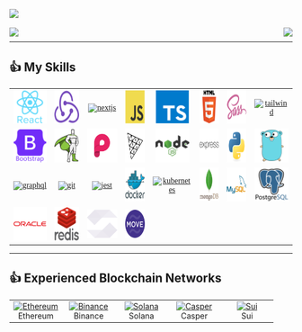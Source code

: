 <a align="center" href="https://github.com/monakari"><img src="https://readme-typing-svg.herokuapp.com/?lines=Welcome%20to%20My%20Github!;Full-Stack%20Developer;&font=Pacifico&center=true&size=40&width=800&height=80"></a>

<!-- ![Top Langs](https://github-readme-stats.vercel.app/api?username=moanakri&theme=merko&layout=compact&hide_border=true&show_icons=true)
![Top Langs](https://github-readme-stats.vercel.app/api/top-langs/?username=monakari&hide=prs&theme=merko&layout=compact&hide_border=true&show_icons=true) -->

<img align="left" src="https://visitor-badge.laobi.icu/badge?page_id=monakari.monakari" />
<img align="right" src="https://img.shields.io/github/followers/moonakari?label=Follow&style=social" />
<h1 align="center"></h1>

---

## **👍 My Skills**

<table style="font-family:sansserif">
<tr>
  <!-- #MARK: Row 1 -->
  <td align="center" width="80">
  <a href="https://reactjs.org/" target="_blank" rel="noreferrer">
    <img src="https://raw.githubusercontent.com/devicons/devicon/master/icons/react/react-original-wordmark.svg" alt="react" width="60" height="60"/>
  </a>
  </td>
  <td align="center" width="80">
  <a href="https://redux.js.org" target="_blank" rel="noreferrer">
    <img src="https://raw.githubusercontent.com/devicons/devicon/master/icons/redux/redux-original.svg" alt="redux" width="60" height="60"/>
  </a>
  </td>
  <td align="center" width="80">
  <a href="https://nextjs.org/" target="_blank" rel="noreferrer">
    <img src="https://cdn.worldvectorlogo.com/logos/nextjs-2.svg" alt="nextjs" width="60" height="60"/>
  </a>
  </td>
  <td align="center" width="80">
  <a href="https://developer.mozilla.org/en-US/docs/Web/JavaScript" target="_blank" rel="noreferrer">
    <img src="https://raw.githubusercontent.com/devicons/devicon/master/icons/javascript/javascript-original.svg" alt="javascript" width="60" height="60"/>
  </a>
  </td>
  <td align="center" width="80">
  <a href="https://www.typescriptlang.org/" target="_blank" rel="noreferrer">
    <img src="https://raw.githubusercontent.com/devicons/devicon/master/icons/typescript/typescript-original.svg" alt="typescript" width="60" height="60"/>
  </a>
  </td>
  <td align="center" width="80">
  <a href="https://www.w3.org/html/" target="_blank" rel="noreferrer">
    <img src="https://raw.githubusercontent.com/devicons/devicon/master/icons/html5/html5-original-wordmark.svg" alt="html5" width="60" height="60"/>
  </a>
  </td>
  <td align="center" width="80">
  <a href="https://sass-lang.com" target="_blank" rel="noreferrer">
    <img src="https://raw.githubusercontent.com/devicons/devicon/master/icons/sass/sass-original.svg" alt="sass" width="60" height="60"/>
  </a>
  </td>
  <td align="center" width="80">
  <a href="https://tailwindcss.com/" target="_blank" rel="noreferrer">
    <img src="https://www.vectorlogo.zone/logos/tailwindcss/tailwindcss-icon.svg" alt="tailwind" width="60" height="60"/>
  </a>
  </td>
  </tr>

  <!-- #MARK: Row 2 -->
  <tr>
  <td align="center" width="80">
  <a href="https://getbootstrap.com" target="_blank" rel="noreferrer">
    <img src="https://raw.githubusercontent.com/devicons/devicon/master/icons/bootstrap/bootstrap-plain-wordmark.svg" alt="bootstrap" width="60" height="60"/>
  </a>
  </td>
  <td align="center" width="80">
  <a href="https://gsap.com/" target="_blank" rel="noreferrer">
    <img src="./images/gsap.svg" alt="gsap" width="60" height="60"/>
  </a>
  </td>
  <td align="center" width="80">
  <a href="https://pixijs.com/" target="_blank" rel="noreferrer">
    <img src="./images/pixijs.svg" alt="pixi.js" width="60" height="60"/>
  </a>
  </td>
  <td align="center" width="80">
  <a href="https://threejs.org/" target="_blank" rel="noreferrer">
    <img src="./images/threejs.svg" alt="three.js" width="60" height="60"/>
  </a>
  </td>
  <td align="center" width="80">
  <a href="https://nodejs.org" target="_blank" rel="noreferrer">
    <img src="https://raw.githubusercontent.com/devicons/devicon/master/icons/nodejs/nodejs-original-wordmark.svg" alt="nodejs" width="60" height="60"/>
  </a>
  </td>
  <td align="center" width="80">
  <a href="https://expressjs.com" target="_blank" rel="noreferrer">
    <img src="https://raw.githubusercontent.com/devicons/devicon/master/icons/express/express-original-wordmark.svg" alt="express" width="60" height="60"/>
  </a>
  </td>
  <td align="center" width="80">
  <a href="https://www.python.org" target="_blank" rel="noreferrer">
    <img src="https://raw.githubusercontent.com/devicons/devicon/master/icons/python/python-original.svg" alt="python" width="60" height="60"/>
  </a>
  </td>
  <td align="center" width="80">
  <a href="https://golang.org" target="_blank" rel="noreferrer">
    <img src="https://raw.githubusercontent.com/devicons/devicon/master/icons/go/go-original.svg" alt="go" width="60" height="60"/>
  </a>
  </td>
  </tr>

  <!-- #MARK: Row 3 -->
  <tr>
  <td align="center" width="80">
  <a href="https://graphql.org" target="_blank" rel="noreferrer">
    <img src="https://www.vectorlogo.zone/logos/graphql/graphql-icon.svg" alt="graphql" width="60" height="60"/>
  </a>
  </td>
  <td align="center" width="80">
  <a href="https://git-scm.com/" target="_blank" rel="noreferrer">
    <img src="https://www.vectorlogo.zone/logos/git-scm/git-scm-icon.svg" alt="git" width="60" height="60"/>
  </a>
  </td>
  <td align="center" width="80">
  <a href="https://jestjs.io" target="_blank" rel="noreferrer">
    <img src="https://www.vectorlogo.zone/logos/jestjsio/jestjsio-icon.svg" alt="jest" width="60" height="60"/>
  </a>
  </td>
  <td align="center" width="80">
  <a href="https://www.docker.com/" target="_blank" rel="noreferrer">
    <img src="https://raw.githubusercontent.com/devicons/devicon/master/icons/docker/docker-original-wordmark.svg" alt="docker" width="60" height="60"/>
  </a>
  </td>
  <td align="center" width="80">
  <a href="https://kubernetes.io" target="_blank" rel="noreferrer">
    <img src="https://www.vectorlogo.zone/logos/kubernetes/kubernetes-icon.svg" alt="kubernetes" width="60" height="60"/>
  </a>
  </td>
  <td align="center" width="80">
  <a href="https://www.mongodb.com/" target="_blank" rel="noreferrer">
    <img src="https://raw.githubusercontent.com/devicons/devicon/master/icons/mongodb/mongodb-original-wordmark.svg" alt="mongodb" width="60" height="60"/>
  </a>
  </td>
  <td align="center" width="80">
  <a href="https://www.mysql.com/" target="_blank" rel="noreferrer">
    <img src="https://raw.githubusercontent.com/devicons/devicon/master/icons/mysql/mysql-original-wordmark.svg" alt="mysql" width="60" height="60"/>
  </a>
  </td>
  <td align="center" width="80">
  <a href="https://www.postgresql.org" target="_blank" rel="noreferrer">
    <img src="https://raw.githubusercontent.com/devicons/devicon/master/icons/postgresql/postgresql-original-wordmark.svg" alt="postgresql" width="60" height="60"/>
  </a>
  </td>
  </tr>
  <!-- #MARK: Row 4 -->
  <tr>
  <td align="center" width="80">
  <a href="https://www.oracle.com/" target="_blank" rel="noreferrer">
    <img src="https://raw.githubusercontent.com/devicons/devicon/master/icons/oracle/oracle-original.svg" alt="oracle" width="60" height="60"/>
  </a>
  </td>
  <td align="center" width="80">
  <a href="https://redis.io" target="_blank" rel="noreferrer">
    <img src="https://raw.githubusercontent.com/devicons/devicon/master/icons/redis/redis-original-wordmark.svg" alt="redis" width="60" height="60"/>
  </a>
  </td>
  <td align="center" width="80">
  <a href="https://soliditylang.org/" target="_blank" rel="noreferrer">
    <img src="./images/solidity.svg" alt="solidity" width="80" height="50"/>
  </a>
  </td>
  <td align="center" width="80">
  <a href="https://sui.io/move" target="_blank" rel="noreferrer">
    <img src="./images/move.png" alt="move" width="50" height="50"/>
  </a>
  </td>
  </tr>
  
</table>

---

## **👍 Experienced Blockchain Networks**

<table>
  <tr>
    <td align="center" width="80">
      <a href="">
        <img src="https://encrypted-tbn0.gstatic.com/images?q=tbn:ANd9GcQBUCvl89tSAMKbnSZqc9itD8CqFMpaModsxA&usqp=CAU" width="40" height="40" alt="Ethereum" />
      </a>
      <br>Ethereum
    </td>
    <td align="center" width="80">
      <a href="">
        <img src="https://encrypted-tbn0.gstatic.com/images?q=tbn:ANd9GcQ0bukCY968PkxsM2v3W7dLuMvkSjS1Ni65vQ&usqp=CAU" width="40" height="40" alt="Binance" />
      </a>
      <br>Binance
    </td>
    <td align="center" width="80">
      <a href="">
        <img src="https://cryptologos.cc/logos/solana-sol-logo.png" width="40" height="40" alt="Solana" />
      </a>
      <br>Solana
    </td>
    <td align="center" width="80">
      <a href="">
        <img src="https://cryptologos.cc/logos/casper-cspr-logo.png" width="40" height="40" alt="Casper" />
      </a>
      <br>Casper
    </td>
    <td align="center" width="80">
      <a href="">
        <img src="https://cryptologos.cc/logos/sui-sui-logo.png?v=032" width="40" height="40" alt="Sui" />
      </a>
      <br>Sui
    </td>
  </tr>
</table>

<!-- <img align="center" src="https://readme-typing-svg.herokuapp.com/?lines=🏆+Github+Trophies&vCenter=true&width=800&height=45&color=8acd32&duration=1&pause=100000" width="100%" /> -->

<!-- | <img align="center" src="https://github-profile-trophy.vercel.app/?username=monakari&margin-w=15&row=1&column=7&no-frame=true" alt="My Github Stats" /> |
| ------------------------------------------------------------------------------------------------------------------------------------------------------------ | -->
